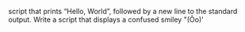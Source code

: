  script that prints “Hello, World”, followed by a new line to the standard output.
Write a script that displays a confused smiley "(Ôo)'
